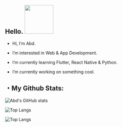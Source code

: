  ## Hello. <a href="https://www.arstiae.com/"><img src="https://distok.top/stickers/754103543786504244/754108890559283200.gif" width="94px"></a> 
 
- Hi, I’m Abd.

- I’m interested in Web & App Development.
 
- I’m currently learning Flutter, React Native & Python.

- I’m currently working on something cool.

 ## ・My Github Stats:
 
![Abd's GitHub stats](https://github-readme-stats.vercel.app/api?username=abd-ar)

![Top Langs](https://github-readme-stats.vercel.app/api/top-langs/?username=anuraghazra&langs_count=8)

![Top Langs](https://github-readme-stats.vercel.app/api/top-langs/?username=anuraghazra)
